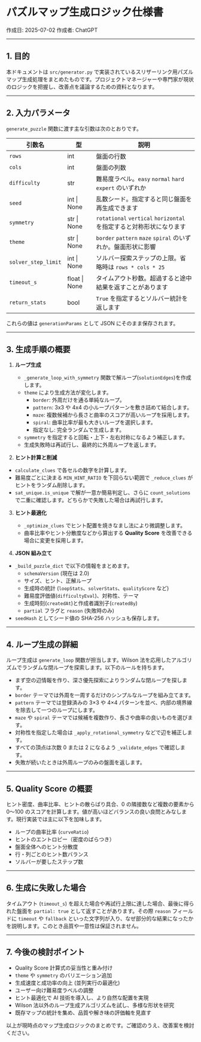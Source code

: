# パズルマップ生成ロジック仕様書

作成日: 2025-07-02
作成者: ChatGPT

---

## 1. 目的

本ドキュメントは `src/generator.py` で実装されているスリザーリンク用パズルマップ生成処理をまとめたものです。プロジェクトマネージャーや専門家が現状のロジックを把握し、改善点を議論するための資料となります。

---

## 2. 入力パラメータ

`generate_puzzle` 関数に渡す主な引数は次のとおりです。

| 引数名 | 型 | 説明 |
|-------|----|------|
| `rows` | int | 盤面の行数 |
| `cols` | int | 盤面の列数 |
| `difficulty` | str | 難易度ラベル。`easy` `normal` `hard` `expert` のいずれか |
| `seed` | int \| None | 乱数シード。指定すると同じ盤面を再生成できます |
| `symmetry` | str \| None | `rotational` `vertical` `horizontal` を指定すると対称形状になります |
| `theme` | str \| None | `border` `pattern` `maze` `spiral` のいずれか。盤面形状に影響 |
| `solver_step_limit` | int \| None | ソルバー探索ステップの上限。省略時は `rows * cols * 25` |
| `timeout_s` | float \| None | タイムアウト秒数。超過すると途中結果を返すことがあります |
| `return_stats` | bool | `True` を指定するとソルバー統計を返します |

これらの値は `generationParams` として JSON にそのまま保存されます。

---

## 3. 生成手順の概要

1. **ループ生成**
   - `_generate_loop_with_symmetry` 関数で解ループ(`solutionEdges`)を作成します。
   - `theme` により生成方法が変化します。
     - `border`: 外周だけを通る単純なループ。
     - `pattern`: 3x3 や 4x4 の小ループパターンを敷き詰めて結合します。
     - `maze`: 複数候補から長さと曲率のスコアが高いループを採用します。
     - `spiral`: 曲率比率が最も大きいループを選択します。
     - 指定なし: 完全ランダムで生成します。
   - `symmetry` を指定すると回転・上下・左右対称になるよう補正します。
   - 生成失敗時は再試行し、最終的に外周ループを返します。

2. **ヒント計算と削減**
  - `calculate_clues` で各セルの数字を計算します。
  - 難易度ごとに決まる `MIN_HINT_RATIO` を下回らない範囲で `_reduce_clues` がヒントをランダム削除します。
  - `sat_unique.is_unique` で解が一意か簡易判定し、さらに `count_solutions` で二重に確認します。どちらかで失敗した場合は再試行します。

3. **ヒント最適化**
   - `_optimize_clues` でヒント配置を焼きなまし法により微調整します。
   - 曲率比率やヒント分散度などから算出する **Quality Score** を改善できる場合に変更を採用します。

4. **JSON 組み立て**
  - `_build_puzzle_dict` で以下の情報をまとめます。
    - `schemaVersion` (現在は 2.0)
    - サイズ、ヒント、正解ループ
    - 生成時の統計 (`loopStats`、`solverStats`、`qualityScore` など)
    - 難易度評価値(`difficultyEval`)、対称性、テーマ
    - 生成時刻(`createdAt`)と作成者識別子(`createdBy`)
    - `partial` フラグと `reason` (失敗時のみ)
  - `seedHash` としてシード値の SHA-256 ハッシュも保存します。

---

## 4. ループ生成の詳細

ループ生成は `generate_loop` 関数が担当します。Wilson 法を応用したアルゴリズムでランダムな閉ループを探索します。以下のルールを持ちます。

- まず空の辺情報を作り、深さ優先探索によりランダムな閉ループを探します。
- `border` テーマでは外周を一周するだけのシンプルなループを組み立てます。
- `pattern` テーマでは登録済みの 3×3 や 4×4 パターンを並べ、内部の境界線を除去して一つのループにします。
- `maze` や `spiral` テーマでは候補を複数作り、長さや曲率の良いものを選びます。
- 対称性を指定した場合は `_apply_rotational_symmetry` などで辺を補正します。
- すべての頂点は次数 0 または 2 になるよう `_validate_edges` で確認します。
- 失敗が続いたときは外周ループのみの盤面を返します。

---

## 5. Quality Score の概要

ヒント密度、曲率比率、ヒントの散らばり具合、0 の隣接数など複数の要素から 0～100 のスコアを計算します。値が高いほどバランスの良い良問とみなします。現行実装では主に以下を加味します。

- ループの曲率比率 (`curveRatio`)
- ヒントのエントロピー（密度のばらつき）
- 盤面全体へのヒント分散度
- 行・列ごとのヒント数バランス
- ソルバーが要したステップ数

---

## 6. 生成に失敗した場合

タイムアウト (`timeout_s`) を超えた場合や再試行上限に達した場合、最後に得られた盤面を `partial: true` として返すことがあります。その際 `reason` フィールドに `timeout` や `fallback` といった文字列が入り、なぜ部分的な結果になったかを説明します。このとき品質や一意性は保証されません。

---

## 7. 今後の検討ポイント

- Quality Score 計算式の妥当性と重み付け
- `theme` や `symmetry` のバリエーション追加
- 生成速度と成功率の向上 (並列実行の最適化)
- ユーザー向け難易度ラベルの調整
- ヒント最適化で AI 技術を導入し、より自然な配置を実現
- Wilson 法以外のループ生成アルゴリズムを試し、多様な形状を研究
- 既存マップの統計を集め、品質や解き味の評価軸を見直す

以上が現時点のマップ生成ロジックのまとめです。ご確認のうえ、改善案を検討ください。


